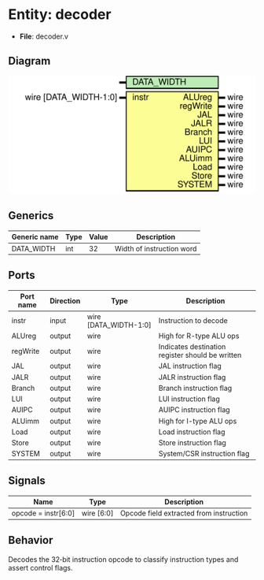 
# Entity: decoder 
- **File**: decoder.v

## Diagram
![Diagram](../images/docs/decoder.svg "Diagram")
## Generics

| Generic name | Type | Value | Description |
| ------------ | ---- | ----- | ----------- |
| DATA_WIDTH   | int  | 32    | Width of instruction word |

## Ports

| Port name | Direction | Type                  | Description |
| --------- | --------- | --------------------- | ----------- |
| instr     | input     | wire [DATA_WIDTH-1:0] | Instruction to decode |
| ALUreg    | output    | wire                  | High for R-type ALU ops |
| regWrite  | output    | wire                  | Indicates destination register should be written |
| JAL       | output    | wire                  | JAL instruction flag |
| JALR      | output    | wire                  | JALR instruction flag |
| Branch    | output    | wire                  | Branch instruction flag |
| LUI       | output    | wire                  | LUI instruction flag |
| AUIPC     | output    | wire                  | AUIPC instruction flag |
| ALUimm    | output    | wire                  | High for I-type ALU ops |
| Load      | output    | wire                  | Load instruction flag |
| Store     | output    | wire                  | Store instruction flag |
| SYSTEM    | output    | wire                  | System/CSR instruction flag |

## Signals

| Name                | Type       | Description |
| ------------------- | ---------- | ----------- |
| opcode = instr[6:0] | wire [6:0] | Opcode field extracted from instruction |

## Behavior
Decodes the 32‑bit instruction opcode to classify instruction types and assert control flags.
